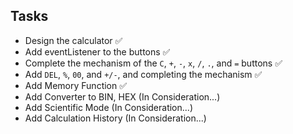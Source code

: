 ## Tasks
- Design the calculator ✅
- Add eventListener to the buttons ✅
- Complete the mechanism of the `C`, `+`, `-`, `x`, `/`, `.`, and `=` buttons ✅
- Add `DEL`, `%`, `00`, and `+/-`, and completing the mechanism ✅
- Add Memory Function ✅
- Add Converter to BIN, HEX (In Consideration...)
- Add Scientific Mode (In Consideration...)
- Add Calculation History (In Consideration...)
